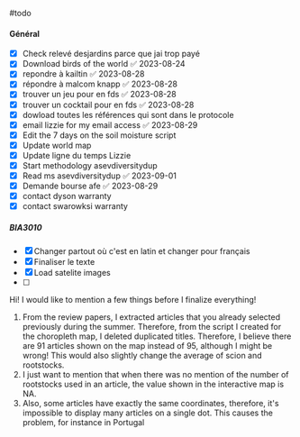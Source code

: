 #todo
#### Général 
- [x] Check relevé desjardins parce que jai trop payé 
- [x] Download birds of the world ✅ 2023-08-24
- [x] repondre à kailtin ✅ 2023-08-28
- [x] répondre à malcom knapp ✅ 2023-08-28
- [x] trouver un jeu pour en fds ✅ 2023-08-28
- [x] trouver un cocktail pour en fds ✅ 2023-08-28
- [x] dowload toutes les références qui sont dans le protocole
- [x] email lizzie for my email access ✅ 2023-08-29
- [x] Edit the 7 days on the soil moisture script
- [x] Update world map
- [x] Update ligne du temps Lizzie
- [x] Start methodology asevdiversitydup
- [x] Read ms asevdiversitydup ✅ 2023-09-01
- [x] Demande bourse afe ✅ 2023-08-29
- [x] contact dyson warranty
- [x] contact swarowksi warranty
##### BIA3010
- [x] Changer partout où c'est en latin et changer pour français
- [x] Finaliser le texte
- [x] Load satelite images
- [ ] 
Hi! I would like to mention a few things before I finalize everything! 

1. From the review papers, I extracted articles that you already selected previously during the summer. Therefore, from the script I created for the choropleth map, I deleted duplicated titles. Therefore, I believe there are 91 articles shown on the map instead of 95, although I might be wrong! This would also slightly change the average of scion and rootstocks.
2. I just want to mention that when there was no mention of the number of rootstocks used in an article, the value shown in the interactive map is NA.
3. Also, some articles have exactly the same coordinates, therefore, it's impossible to display many articles on a single dot. This causes the problem, for instance in Portugal
